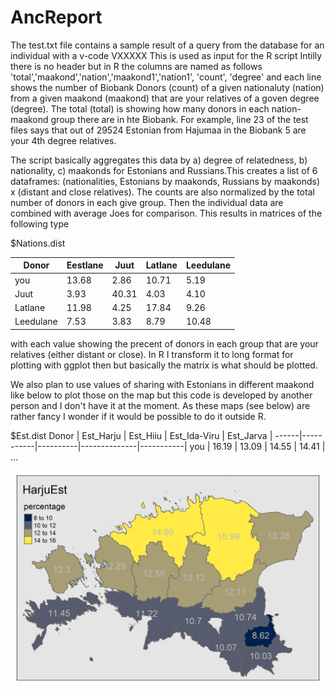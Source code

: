 # AncReport
The test.txt file contains a sample result of a query from the database for an individual with a v-code VXXXXX
This is used as input for the R script
Intilly there is no header but in R the columns are named as follows 
'total','maakond','nation','maakond1','nation1', 'count', 'degree'
and each line shows the number of Biobank Donors (count) of a given nationaluty (nation) from a given maakond (maakond) 
that are your relatives of a goven degree (degree). The total (total) is showing how many donors in each nation-maakond group there are in hte Biobank.
For example, line 23 of the test files says that out of 29524 Estonian from Hajumaa in the Biobank 5 are your 4th degree relatives.

The script basically aggregates this data by a) degree of relatedness, b) nationality, c) maakonds for Estonians and Russians.This creates a list of 6 dataframes:
(nationalities, Estonians by maakonds, Russians by maakonds) x (distant and close relatives). The counts are also normalized by the total number of donors in each give group. Then the individual data are combined with average Joes for comparison. This results in matrices of the following type

$Nations.dist

Donor    | Eestlane | Juut | Latlane | Leedulane
--------------|----------|------|---------|----------
you | 13.68 | 2.86 | 10.71 | 5.19
Juut | 3.93 | 40.31| 4.03  | 4.10
Latlane | 11.98 | 4.25 | 17.84 | 9.26
Leedulane | 7.53 | 3.83 | 8.79 | 10.48

with each value showing the precent of donors in each group that are your relatives (either distant or close). 
In R I transform it to long format for plotting with ggplot then but basically the matrix is what should be plotted.

We also plan to use values of sharing with Estonians in different maakond like below to plot those on the map but this code is developed by another person and I don't have it at the moment. As these maps (see below) are rather fancy I wonder if it would be possible to do it outside R.

$Est.dist
Donor | Est_Harju | Est_Hiiu | Est_Ida-Viru | Est_Jarva |
------|-----------|----------|--------------|-----------|
you | 16.19 | 13.09 | 14.55 | 14.41 | ...

![map](https://github.com/vasilipankratov/AncReport/blob/main/001_HarjuEst.png)
